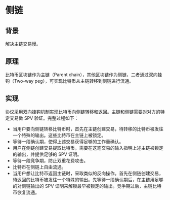 # 侧链

## 背景
解决主链交易慢。

## 原理
比特币区块链作为主链（Parent chain），其他区块链作为侧链，二者通过双向挂钩（Two-way peg），可实现比特币从主链转移到侧链进行流通。

## 实现
协议采用双向挂钩机制实现比特币向侧链转移和返回。主链和侧链需要对对方的特定交易做 SPV 验证。完整过程如下：
- 当用户要向侧链转移比特币时，首先在主链创建交易，待转移的比特币被发往一个特殊的输出。这些比特币在主链上被锁定。
- 等待一段确认期，使得上述交易获得足够的工作量确认。
- 用户在侧链创建交易提取比特币，需要在这笔交易的输入指明上述主链被锁定的输出，并提供足够的 SPV 证明。
- 等待一段竞争期，防止双重花费攻击。
- 比特币在侧链上自由流通。
- 当用户想让比特币返回主链时，采取类似的反向操作。首先在侧链创建交易，待返回的比特币被发往一个特殊的输出。先等待一段确认期后，在主链用足够的对侧链输出的 SPV 证明来解锁最早被锁定的输出。竞争期过后，主链比特币恢复流通。
